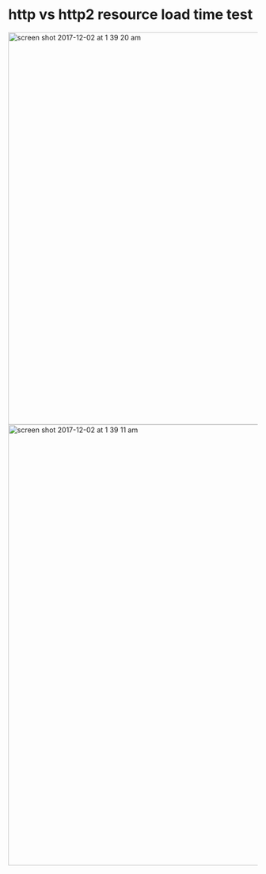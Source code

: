 # http vs http2 resource load time test

<img width="793" alt="screen shot 2017-12-02 at 1 39 20 am" src="https://user-images.githubusercontent.com/9499109/33508443-fce3c032-d702-11e7-913b-472ec9855edf.png">
<img width="891" alt="screen shot 2017-12-02 at 1 39 11 am" src="https://user-images.githubusercontent.com/9499109/33508444-fcfe4bdc-d702-11e7-868d-5ec848a3a04e.png">

